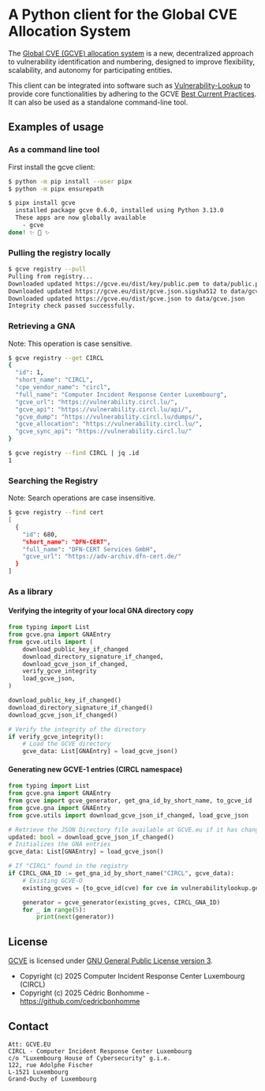 # A Python client for the Global CVE Allocation System

The [Global CVE (GCVE) allocation system](https://gcve.eu) is a new, decentralized approach to vulnerability identification and numbering, designed to improve flexibility, scalability, and autonomy for participating entities.

This client can be integrated into software such as
[Vulnerability-Lookup](https://github.com/vulnerability-lookup/vulnerability-lookup)
to provide core functionalities by adhering to the GCVE
[Best Current Practices](https://gcve.eu/bcp/).  
It can also be used as a standalone command-line tool.


## Examples of usage

### As a command line tool

First install the gcve client:

```bash
$ python -m pip install --user pipx
$ python -m pipx ensurepath

$ pipx install gcve
  installed package gcve 0.6.0, installed using Python 3.13.0
  These apps are now globally available
    - gcve
done! ✨ 🌟 ✨
```

### Pulling the registry locally

```bash
$ gcve registry --pull
Pulling from registry...
Downloaded updated https://gcve.eu/dist/key/public.pem to data/public.pem
Downloaded updated https://gcve.eu/dist/gcve.json.sigsha512 to data/gcve.json.sigsha512
Downloaded updated https://gcve.eu/dist/gcve.json to data/gcve.json
Integrity check passed successfully.
```

### Retrieving a GNA

Note: This operation is case sensitive.

```bash
$ gcve registry --get CIRCL
{
  "id": 1,
  "short_name": "CIRCL",
  "cpe_vendor_name": "circl",
  "full_name": "Computer Incident Response Center Luxembourg",
  "gcve_url": "https://vulnerability.circl.lu/",
  "gcve_api": "https://vulnerability.circl.lu/api/",
  "gcve_dump": "https://vulnerability.circl.lu/dumps/",
  "gcve_allocation": "https://vulnerability.circl.lu/",
  "gcve_sync_api": "https://vulnerability.circl.lu/"
}

$ gcve registry --find CIRCL | jq .id
1
```

### Searching the Registry

Note: Search operations are case insensitive.

```bash
$ gcve registry --find cert
[
  {
    "id": 680,
    "short_name": "DFN-CERT",
    "full_name": "DFN-CERT Services GmbH",
    "gcve_url": "https://adv-archiv.dfn-cert.de/"
  }
]
```


### As a library

#### Verifying the integrity of your local GNA directory copy

```python
from typing import List
from gcve.gna import GNAEntry
from gcve.utils import (
    download_public_key_if_changed
    download_directory_signature_if_changed,
    download_gcve_json_if_changed,
    verify_gcve_integrity
    load_gcve_json,
)

download_public_key_if_changed()
download_directory_signature_if_changed()
download_gcve_json_if_changed()

# Verify the integrity of the directory
if verify_gcve_integrity():
    # Load the GCVE directory
    gcve_data: List[GNAEntry] = load_gcve_json()
```

#### Generating new GCVE-1 entries (CIRCL namespace)

```python
from typing import List
from gcve.gna import GNAEntry
from gcve import gcve_generator, get_gna_id_by_short_name, to_gcve_id
from gcve.gna import GNAEntry
from gcve.utils import download_gcve_json_if_changed, load_gcve_json

# Retrieve the JSON Directory file available at GCVE.eu if it has changed
updated: bool = download_gcve_json_if_changed()
# Initializes the GNA entries
gcve_data: List[GNAEntry] = load_gcve_json()

# If "CIRCL" found in the registry
if CIRCL_GNA_ID := get_gna_id_by_short_name("CIRCL", gcve_data):
    # Existing GCVE-O
    existing_gcves = {to_gcve_id(cve) for cve in vulnerabilitylookup.get_all_ids()}

    generator = gcve_generator(existing_gcves, CIRCL_GNA_ID)
    for _ in range(5):
        print(next(generator))
```


## License

[GCVE](https://github.com/gcve-eu/gcve) is licensed under
[GNU General Public License version 3](https://www.gnu.org/licenses/gpl-3.0.html).


- Copyright (c) 2025 Computer Incident Response Center Luxembourg (CIRCL)
- Copyright (c) 2025 Cédric Bonhomme - https://github.com/cedricbonhomme


## Contact

~~~
Att: GCVE.EU
CIRCL - Computer Incident Response Center Luxembourg
c/o "Luxembourg House of Cybersecurity" g.i.e.
122, rue Adolphe Fischer
L-1521 Luxembourg
Grand-Duchy of Luxembourg
~~~

